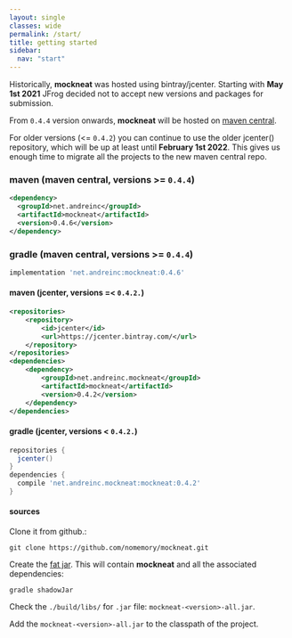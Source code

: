 ```yaml
---
layout: single
classes: wide
permalink: /start/
title: getting started
sidebar:
  nav: "start"
---
```


Historically, **mockneat** was hosted using bintray/jcenter. Starting with **May 1st 2021** JFrog decided not to accept new versions and packages for submission. 

From `0.4.4` version onwards, **mockneat** will be hosted on [maven central](https://search.maven.org/). 

For older versions (<= `0.4.2`) you can continue to use the older jcenter() repository, which will be up at least until **February 1st 2022**. This gives us enough time to migrate all the projects to the new maven central repo.

### **maven** (maven central, versions >= `0.4.4`)

```xml
<dependency>
  <groupId>net.andreinc</groupId>
  <artifactId>mockneat</artifactId>
  <version>0.4.6</version>
</dependency>
```

### **gradle** (maven central, versions >= `0.4.4`)

```groovy
implementation 'net.andreinc:mockneat:0.4.6'
```

#### **maven** (jcenter, versions =< `0.4.2.`)

```xml
<repositories>
    <repository>
        <id>jcenter</id>
        <url>https://jcenter.bintray.com/</url>
    </repository>
</repositories>
<dependencies>
    <dependency>
        <groupId>net.andreinc.mockneat</groupId>
        <artifactId>mockneat</artifactId>
        <version>0.4.2</version>
    </dependency>
</dependencies>
```

#### **gradle** (jcenter, versions < `0.4.2.`)

```groovy
repositories {
  jcenter()
}
dependencies {
  compile 'net.andreinc.mockneat:mockneat:0.4.2'
}
```

#### **sources**

Clone it from github.:

```
git clone https://github.com/nomemory/mockneat.git
```

Create the [fat jar](https://stackoverflow.com/questions/19150811/what-is-a-fat-jar). This will contain **mockneat** and all the associated dependencies:

```
gradle shadowJar
```

Check the `./build/libs/` for `.jar` file: `mockneat-<version>-all.jar`.

Add the `mockneat-<version>-all.jar` to the classpath of the project.
